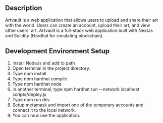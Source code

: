## Description

Artvault is a web application that allows users to upload and share their art with the world. Users can create an account, upload their art, and view other users' art. Artvault is a full-stack web application built with NextJs and Solidity (Hardhat for simulating blockchain).

## Development Environment Setup

1. Install NodeJs and add to path
2. Open terminal in the project directory.
3. Type npm install
4. Type npm hardhat compile
5. Type npm hardhat node
6. In another terminal, type npm hardhat run --network localhost scripts/deploy.js
7. Type npm run dev
8. Setup metamask and import one of the temporary accounts and connect it to the local network.
9. You can now use the application.
